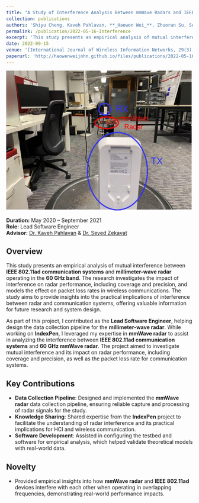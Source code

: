 ```yaml
---
title: "A Study of Interference Analysis Between mmWave Radars and IEEE 802.11 AD at 60 GHz Bands"
collection: publications
authors: 'Shiyu Cheng, Kaveh Pahlavan, **_Haowen Wei_**, Zhuoran Su, Seyed Reza Zekavat, and Ali Abedi'
permalink: /publication/2022-05-16-Interference
excerpt: 'This study presents an empirical analysis of mutual interference between IEEE 802.11ad communication and millimeter-wave radar in the 60 GHz band. It examines the impact of interference on radar coverage and precision, and models the effect on packet loss rates in wireless communications.'
date: 2022-09-15
venue: '[International Journal of Wireless Information Networks, 29(3), 2022.](https://link.springer.com/article/10.1007/s10776-022-00564-9)'
paperurl: 'http://haowenweijohn.github.io/files/publications/2022-05-16-Interference.pdf'
---
```


![TeaserImage](../images/publications/2022-05-16-Interference-Teaser.png)

**Duration:** May 2020 – September 2021  
**Role:** Lead Software Engineer  
**Advisor:** [Dr. Kaveh Pahlavan](https://en.wikipedia.org/wiki/Kaveh_Pahlavan) & [Dr. Seyed Zekavat](https://www.wpi.edu/people/faculty/rezaz)

## Overview

This study presents an empirical analysis of mutual interference between **IEEE 802.11ad communication systems** and **millimeter-wave radar** operating in the **60 GHz band**. The research investigates the impact of interference on radar performance, including coverage and precision, and models the effect on packet loss rates in wireless communications. The study aims to provide insights into the practical implications of interference between radar and communication systems, offering valuable information for future research and system design.

As part of this project, I contributed as the **Lead Software Engineer**, helping design the data collection pipeline for the **millimeter-wave radar**. While working on **IndexPen**, I leveraged my expertise in **mmWave radar** to assist in analyzing the interference between **IEEE 802.11ad communication systems** and **60 GHz mmWave radar**. The project aimed to investigate mutual interference and its impact on radar performance, including coverage and precision, as well as the packet loss rate for communication systems.

## Key Contributions
- **Data Collection Pipeline**: Designed and implemented the **mmWave radar** data collection pipeline, ensuring reliable capture and processing of radar signals for the study.
- **Knowledge Sharing**: Shared expertise from the **IndexPen** project to facilitate the understanding of radar interference and its practical implications for HCI and wireless communication.
- **Software Development**: Assisted in configuring the testbed and software for empirical analysis, which helped validate theoretical models with real-world data.

## Novelty
- Provided empirical insights into how **mmWave radar** and **IEEE 802.11ad** devices interfere with each other when operating in overlapping frequencies, demonstrating real-world performance impacts.

